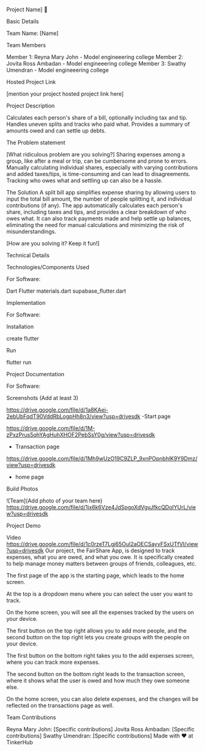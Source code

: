 Project Name] 🎯

Basic Details

Team Name: [Name]

Team Members

Member 1: Reyna Mary John - Model engineeering college 
Member 2: Jovita Ross Ambadan - Model engineeering college 
Member 3: Swathy Umendran - Model engineeering college 

Hosted Project Link

[mention your project hosted project link here]

Project Description

Calculates each person's share of a bill, optionally including tax and tip.  Handles uneven splits and tracks who paid what.  Provides a summary of amounts owed and can settle up debts.


The Problem statement

[What ridiculous problem are you solving?] Sharing expenses among a group, like after a meal or trip, can be cumbersome and prone to errors.  Manually calculating individual shares, especially with varying contributions and added taxes/tips, is time-consuming and can lead to disagreements.  Tracking who owes what and settling up can also be a hassle.

The Solution
A split bill app simplifies expense sharing by allowing users to input the total bill amount, the number of people splitting it, and individual contributions (if any).  The app automatically calculates each person's share, including taxes and tips, and provides a clear breakdown of who owes what.  It can also track payments made and help settle up balances, eliminating the need for manual calculations and minimizing the risk of misunderstandings.

[How are you solving it? Keep it fun!]

Technical Details

Technologies/Components Used

For Software:

Dart
Flutter
materials.dart
supabase_flutter.dart

Implementation

For Software:

Installation

create flutter

Run

flutter run

Project Documentation

For Software:

Screenshots (Add at least 3)

https://drive.google.com/file/d/1a8KAei-2ebUbFqdT90VddRbLogpHh8n3/view?usp=drivesdk
-Start page 

https://drive.google.com/file/d/1M-zPxzPrus5qhYAgHuhXHOF2PebSsY0g/view?usp=drivesdk
- Transaction page 

https://drive.google.com/file/d/1Mh9wUzO19C9ZLP_9xnPOpnbhlK9Y9Dmz/view?usp=drivesdk
- home page 





Build Photos

![Team](Add photo of your team here)
https://drive.google.com/file/d/1jx6k6Vze4JdSpgoXdVgvJfkcQDoIYUrL/view?usp=drivesdk

Project Demo

Video
https://drive.google.com/file/d/1c0rzeT7Lgj65Oul2aOECSayvFSxUTfVI/view?usp=drivesdk
Our project, the FairShare App, is designed to track expenses, what you are owed, and what you owe. It is specifically created to help manage money matters between groups of friends, colleagues, etc.

The first page of the app is the starting page, which leads to the home screen.

At the top is a dropdown menu where you can select the user you want to track.

On the home screen, you will see all the expenses tracked by the users on your device.

The first button on the top right allows you to add more people, and the second button on the top right lets you create groups with the people on your device.

The first button on the bottom right takes you to the add expenses screen, where you can track more expenses.

The second button on the bottom right leads to the transaction screen, where it shows what the user is owed and how much they owe someone else.

On the home screen, you can also delete expenses, and the changes will be reflected on the transactions page as well.





Team Contributions

Reyna Mary John: [Specific contributions]
Jovita Ross Ambadan: [Specific contributions]
Swathy Umendran: [Specific contributions]
Made with ❤️ at TinkerHub
